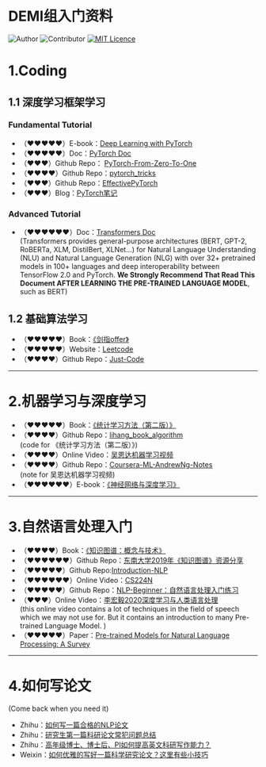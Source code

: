 
# DEMI组入门资料
![Author](https://img.shields.io/badge/Author-Jiaan%20Wang-blue) 
![Contributor](https://img.shields.io/badge/Contributor-Meng%20Zou-blue)
[![MIT Licence](https://badges.frapsoft.com/os/mit/mit.svg?v=103)](https://opensource.org/licenses/mit-license.php)   

# 1.Coding
## 1.1 深度学习框架学习
### Fundamental Tutorial
- （♥♥♥♥♥）E-book：<u>[Deep Learning with PyTorch](https://pytorch.org/assets/deep-learning/Deep-Learning-with-PyTorch.pdf)</u>
- （♥♥♥♥♥）Doc：<u>[PyTorch Doc](https://pytorch.org/docs/stable/index.html)</u>
- （♥♥♥）Github Repo： <u>[PyTorch-From-Zero-To-One](https://github.com/amusi/PyTorch-From-Zero-To-One)</u>
- （♥♥♥♥）Github Repo：<u>[pytorch_tricks](https://github.com/zxdefying/pytorch_tricks)</u>
- （♥♥♥）Github Repo：<u>[EffectivePyTorch](https://github.com/vahidk/EffectivePyTorch)</u>
- （♥♥♥）Blog：<u>[PyTorch笔记](http://wangjiaan.cn/tags/PyTorch/)</u>
### Advanced Tutorial
- （♥♥♥♥♥♥）Doc：<u>[Transformers Doc](https://huggingface.co/transformers/model_doc/bert.html)</u>  
(Transformers provides general-purpose architectures (BERT, GPT-2, RoBERTa, XLM, DistilBert, XLNet…) for Natural Language Understanding (NLU) and Natural Language Generation (NLG) with over 32+ pretrained models in 100+ languages and deep interoperability between TensorFlow 2.0 and PyTorch. **We Strongly Recommend That Read This Document AFTER LEARNING THE PRE-TRAINED LANGUAGE MODEL**, such as BERT)

## 1.2 基础算法学习
- （♥♥♥♥♥）Book：<u>[《剑指offer》](https://book.douban.com/subject/27008702/)</u>
- （♥♥♥♥♥）Website：<u>[Leetcode](https://leetcode-cn.com/)</u>
- （♥♥♥♥）Github Repo：<u>[Just-Code](https://github.com/YaxeZhang/Just-Code#leetcode-%E9%A2%98%E8%A7%A3)</u>

***

# 2.机器学习与深度学习
- （♥♥♥♥♥）Book：<u>[《统计学习方法（第二版）》](https://book.douban.com/subject/33437381/)</u>
- （♥♥♥♥）Github Repo：<u>[lihang_book_algorithm](https://github.com/WenDesi/lihang_book_algorithm)</u>  
(code for 《统计学习方法（第二版）》)
- （♥♥♥♥）Online Video：<u>[吴恩达机器学习视频](https://www.bilibili.com/video/BV164411b7dx?from=search&seid=6342152292218004890)</u>
- （♥♥♥♥）Github Repo：<u>[Coursera-ML-AndrewNg-Notes](https://github.com/fengdu78/Coursera-ML-AndrewNg-Notes)</u>  
(note for 吴恩达机器学习视频)
- （♥♥♥♥♥♥）E-book：<u>[《神经网络与深度学习》](https://nndl.github.io/)</u>

*** 
# 3.自然语言处理入门
- （♥♥♥♥）Book：<u>[《知识图谱：概念与技术》](https://book.douban.com/subject/34930415/)</u>
- （♥♥♥♥♥♥）Github Repo：<u>[东南大学2019年《知识图谱》资源分享](https://github.com/npubird/KnowledgeGraphCourse)</u>
- （♥♥♥♥♥）Github Repo:<u>[Introduction-NLP](https://github.com/NLP-LOVE/Introduction-NLP)</u>
- （♥♥♥♥♥♥）Online Video：<u>[CS224N](https://www.bilibili.com/video/BV1Wb411W7Nr)</u>
- （♥♥♥♥♥）Github Repo：<u>[NLP-Beginner：自然语言处理入门练习](https://github.com/FudanNLP/nlp-beginner)</u>
- （♥♥♥）Online Video：<u>[李宏毅2020深度学习与人类语言处理](https://www.bilibili.com/video/BV1RE411g7rQ)</u>  
(this online video contains a lot of techniques in the field of speech which we may not use for. But it contains an introduction to many Pre-trained Language Model. )
- （♥♥♥♥♥）Paper：<u>[Pre-trained Models for Natural Language Processing: A Survey](https://arxiv.org/abs/2003.08271)</u>
*** 
# 4.如何写论文
(Come back when you need it)
- Zhihu：<u>[如何写一篇合格的NLP论文](https://zhuanlan.zhihu.com/p/58752815)</u>
- Zhihu：<u>[研究生第一篇科研论文常犯问题总结](https://zhuanlan.zhihu.com/p/194987138)</u>
- Zhihu：<u>[高年级博士、博士后、PI如何提高英文科研写作能力？](https://zhuanlan.zhihu.com/p/189402998)</u>
- Weixin：<u>[如何优雅的写好一篇科学研究论文？这里有些小技巧](https://mp.weixin.qq.com/s?__biz=MzI4MDYzNzg4Mw==&mid=2247508397&idx=5&sn=49d24045a5e3e611ecd0535d66552503&chksm=ebb79979dcc0106fa8628bc0557a75db8da5a6c8ed759790ccd7c9c3287b32897d3afaeafdab&mpshare=1&scene=23&srcid=08266PLv2hPBbOW5pz5hE8Pp&sharer_sharetime=1598416973259&sharer_shareid=6c36f30e99679af7a7cfe0098d5e5b1d#rd)</u>
